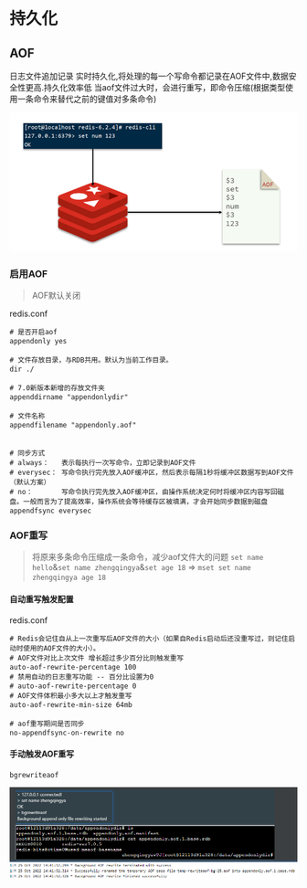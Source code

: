 # 持久化

## AOF

日志文件追加记录
实时持久化,将处理的每一个写命令都记录在AOF文件中,数据安全性更高.持久化效率低
当aof文件过大时，会进行重写，即命令压缩(根据类型使用一条命令来替代之前的键值对多条命令)

![redis-aof.png](images/redis-aof-base.png)

### 启用AOF

> AOF默认关闭

redis.conf

```shell
# 是否开启aof
appendonly yes

# 文件存放目录，与RDB共用。默认为当前工作目录。
dir ./

# 7.0新版本新增的存放文件夹
appenddirname "appendonlydir"

# 文件名称
appendfilename "appendonly.aof"


# 同步方式
# always：   表示每执行一次写命令，立即记录到AOF文件
# everysec： 写命令执行完先放入AOF缓冲区，然后表示每隔1秒将缓冲区数据写到AOF文件 （默认方案）
# no：       写命令执行完先放入AOF缓冲区，由操作系统决定何时将缓冲区内容写回磁盘。一般而言为了提高效率，操作系统会等待缓存区被填满，才会开始同步数据到磁盘
appendfsync everysec
```

### AOF重写

> 将原来多条命令压缩成一条命令，减少aof文件大的问题
> `set name hello`&`set name zhengqingya`&`set age 18` => `mset set name zhengqingya age 18`

#### 自动重写触发配置

redis.conf

```shell
# Redis会记住自从上一次重写后AOF文件的大小（如果自Redis启动后还没重写过，则记住启动时使用的AOF文件的大小）。
# AOF文件对比上次文件 增长超过多少百分比则触发重写
auto-aof-rewrite-percentage 100
# 禁用自动的日志重写功能 -- 百分比设置为0
# auto-aof-rewrite-percentage 0
# AOF文件体积最小多大以上才触发重写 
auto-aof-rewrite-min-size 64mb

# aof重写期间是否同步
no-appendfsync-on-rewrite no
```

#### 手动触发AOF重写

```shell
bgrewriteaof
```

![redis-aof.png](images/redis-aof.png)
